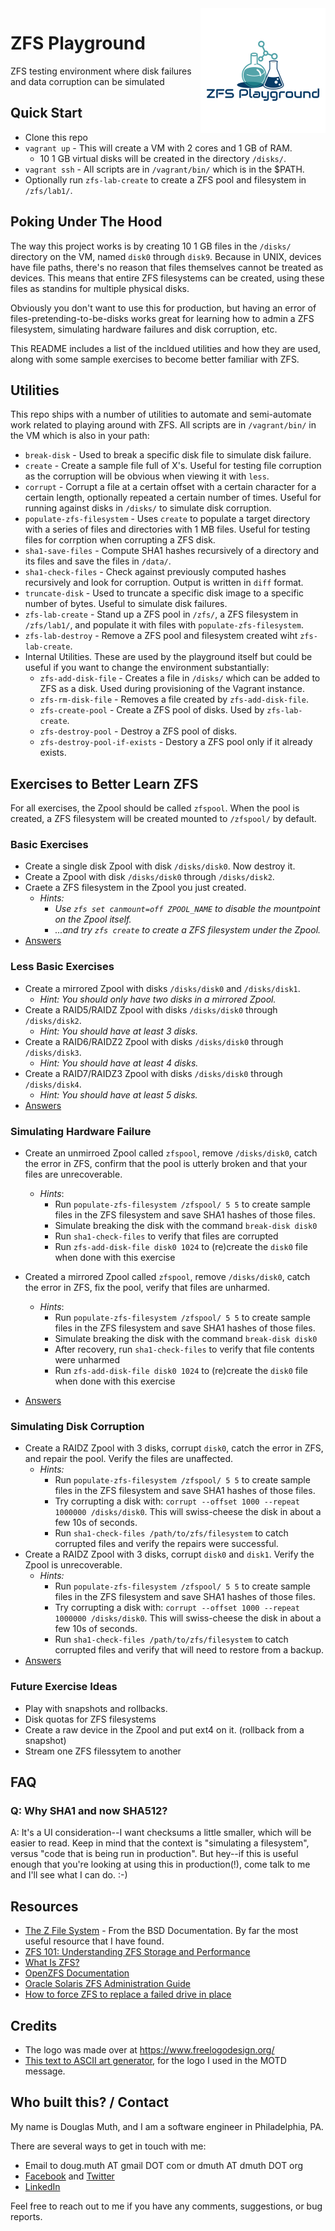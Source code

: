 
<img src="./img/zfs-playground-logo.png" align="right" />

# ZFS Playground

ZFS testing environment where disk failures and data corruption can be simulated

## Quick Start

- Clone this repo
- `vagrant up` - This will create a VM with 2 cores and 1 GB of RAM.
	- 10 1 GB virtual disks will be created in the directory `/disks/`.
- `vagrant ssh` - All scripts are in `/vagrant/bin/` which is in the $PATH.
- Optionally run `zfs-lab-create` to create a ZFS pool and filesystem in `/zfs/lab1/`.


## Poking Under The Hood

The way this project works is by creating 10 1 GB files in the `/disks/` directory on the VM, named `disk0` through `disk9`.  Because in UNIX, devices have file paths, there's no reason that files themselves cannot
be treated as devices.  This means that entire ZFS filesystems can be created, using these files as standins for multiple physical disks.

Obviously you don't want to use this for production, but having an error of files-pretending-to-be-disks works great for learning how to admin a ZFS filesystem, simulating hardware failures and disk corruption, etc.

This README includes a list of the incldued utilities and how they are used, along with some sample exercises to become better familiar with ZFS.


## Utilities

This repo ships with a number of utilities to automate and semi-automate work related to playing
around with ZFS.  All scripts are in `/vagrant/bin/` in the VM which is also in your path:

- `break-disk` - Used to break a specific disk file to simulate disk failure.
- `create` - Create a sample file full of X's.  Useful for testing file corruption as the corruption will be obvious when viewing it with `less`.
- `corrupt` - Corrupt a file at a certain offset with a certain character for a certain length, optionally repeated a certain number of times.  Useful for running against disks in `/disks/` to simulate disk corruption.
- `populate-zfs-filesystem` - Uses `create` to populate a target directory with a series of files and directories with 1 MB files.  Useful for testing files for corrption when corrupting a ZFS disk.
- `sha1-save-files` - Compute SHA1 hashes recursively of a directory and its files and save the files in `/data/`.
- `sha1-check-files` - Check against previously computed hashes recursively and look for corruption. Output is written in `diff` format.
- `truncate-disk` - Used to truncate a specific disk image to a specific number of bytes.  Useful to simulate disk failures.
- `zfs-lab-create` - Stand up a ZFS pool in `/zfs/`, a ZFS filesystem in `/zfs/lab1/`, and populate it with files with `populate-zfs-filesystem`.
- `zfs-lab-destroy` - Remove a ZFS pool and filesystem created wiht `zfs-lab-create`.
- Internal Utilities.  These are used by the playground itself but could be useful if you want to change the environment substantially:
   - `zfs-add-disk-file` - Creates a file in `/disks/` which can be added to ZFS as a disk.  Used during provisioning of the Vagrant instance.
   - `zfs-rm-disk-file` - Removes a file created by `zfs-add-disk-file`.
   - `zfs-create-pool` - Create a ZFS pool of disks.  Used by `zfs-lab-create`.
   - `zfs-destroy-pool` - Destroy a ZFS pool of disks.
   - `zfs-destroy-pool-if-exists` - Destory a ZFS pool only if it already exists.


## Exercises to Better Learn ZFS


For all exercises, the Zpool should be called `zfspool`. When the pool is created, a ZFS filesystem will be created mounted to `/zfspool/` by default.


### Basic Exercises

- Create a single disk Zpool with disk `/disks/disk0`. Now destroy it.
- Create a Zpool with disk `/disks/disk0` through `/disks/disk2`.
- Craete a ZFS filesystem in the Zpool you just created.
   - _Hints:_
      - _Use `zfs set canmount=off ZPOOL_NAME` to disable the mountpoint on the Zpool itself._
      - _...and try `zfs create` to create a ZFS filesystem under the Zpool._
- <a href="exercise-answers/1_BASIC_EXERCISES.md">Answers</a>


### Less Basic Exercises

- Create a mirrored Zpool with disks `/disks/disk0` and `/disks/disk1`.
   - _Hint: You should only have two disks in a mirrored Zpool._
- Create a RAID5/RAIDZ Zpool with disks `/disks/disk0` through `/disks/disk2`.
   - _Hint: You should have at least 3 disks._
- Create a RAID6/RAIDZ2 Zpool with disks `/disks/disk0` through `/disks/disk3`.
   - _Hint: You should have at least 4 disks._
- Create a RAID7/RAIDZ3 Zpool with disks `/disks/disk0` through `/disks/disk4`.
   - _Hint: You should have at least 5 disks._
- <a href="exercise-answers/2_LESS_BASIC_EXERCISES.md">Answers</a>
  
 
### Simulating Hardware Failure

- Create an unmirroed Zpool called `zfspool`, remove `/disks/disk0`, catch the error in ZFS, confirm that the pool is utterly broken and that your files are unrecoverable.
   - _Hints_: 
      - Run `populate-zfs-filesystem /zfspool/ 5 5` to create sample files in the ZFS filesystem and save SHA1 hashes of those files.
      - Simulate breaking the disk with the command `break-disk disk0`
      - Run `sha1-check-files` to verify that files are corrupted
      - Run `zfs-add-disk-file disk0 1024` to (re)create the `disk0` file when done with this exercise

- Created a mirrored Zpool called `zfspool`, remove `/disks/disk0`, catch the error in ZFS, fix the pool, verify that files are unharmed.
   - _Hints_: 
      - Run `populate-zfs-filesystem /zfspool/ 5 5` to create sample files in the ZFS filesystem and save SHA1 hashes of those files.
      - Simulate breaking the disk with the command `break-disk disk0`
      - After recovery, run `sha1-check-files` to verify that file contents were unharmed
      - Run `zfs-add-disk-file disk0 1024` to (re)create the `disk0` file when done with this exercise
- <a href="exercise-answers/3_SIMULATING_HARDWARE_FAILURE.md">Answers</a>


### Simulating Disk Corruption

- Create a RAIDZ Zpool with 3 disks, corrupt `disk0`, catch the error in ZFS, and repair the pool. Verify the files are unaffected.
   - _Hints:_
      - Run `populate-zfs-filesystem /zfspool/ 5 5` to create sample files in the ZFS filesystem and save SHA1 hashes of those files.
      - Try corrupting a disk with: `corrupt --offset 1000 --repeat 1000000 /disks/disk0`.  This will swiss-cheese the disk in about a few 10s of seconds.
      - Run `sha1-check-files /path/to/zfs/filesystem` to catch corrupted files and verify the repairs were successful.
- Create a RAIDZ Zpool with 3 disks, corrupt `disk0` and `disk1`.  Verify the Zpool is unrecoverable.
   - _Hints:_
      - Run `populate-zfs-filesystem /zfspool/ 5 5` to create sample files in the ZFS filesystem and save SHA1 hashes of those files.
      - Try corrupting a disk with: `corrupt --offset 1000 --repeat 1000000 /disks/disk0`.  This will swiss-cheese the disk in about a few 10s of seconds.
      - Run `sha1-check-files /path/to/zfs/filesystem` to catch corrupted files and verify that will need to restore from a backup.
- <a href="exercise-answers/4_SIMULATING_DISK_CORRUPTION.md">Answers</a>


### Future Exercise Ideas

- Play with snapshots and rollbacks.
- Disk quotas for ZFS filesystems
- Create a raw device in the Zpool and put ext4 on it. (rollback from a snapshot)
- Stream one ZFS filessytem to another


## FAQ

### Q: Why SHA1 and now SHA512?

A: It's a UI consideration--I want checksums a little smaller, which will be easier to read.  Keep in mind that the context is "simulating a filesystem", versus "code that is being run in production".  But hey--if this is useful enough that you're looking at using this in production(!), come talk to me and I'll see what I can do. :-)


## Resources

- [The Z File System](https://www.freebsd.org/doc/handbook/zfs.html) - From the BSD Documentation.  By far the most useful resource that I have found.
- [ZFS 101: Understanding ZFS Storage and Performance](https://arstechnica.com/information-technology/2020/05/zfs-101-understanding-zfs-storage-and-performance/)
- [What Is ZFS?](https://docs.oracle.com/cd/E19253-01/819-5461/zfsover-2/)
- [OpenZFS Documentation](https://openzfs.org/wiki/System_Administration)
- [Oracle Solaris ZFS Administration Guide](https://docs.oracle.com/cd/E26505_01/html/E37384/index.html)
- [How to force ZFS to replace a failed drive in place](https://alchemycs.com/2019/05/how-to-force-zfs-to-replace-a-failed-drive-in-place/)


## Credits

- The logo was made over at https://www.freelogodesign.org/
- <a href="http://patorjk.com/software/taag/#p=display&h=0&v=0&f=Big&t=ZFS%0APlayground">This text to ASCII art generator</a>, for the logo I used in the MOTD message.



## Who built this? / Contact

My name is Douglas Muth, and I am a software engineer in Philadelphia, PA.

There are several ways to get in touch with me:
- Email to doug.muth AT gmail DOT com or dmuth AT dmuth DOT org
- [Facebook](https://facebook.com/dmuth) and [Twitter](http://twitter.com/dmuth)
- [LinkedIn](http://localhost:8080/www.linkedin.com/in/dmuth)

Feel free to reach out to me if you have any comments, suggestions, or bug reports.



